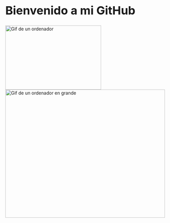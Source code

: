 <!DOCTYPE html>
<html>
<head>
  <title>Bienvenido a mi GitHub</title>
</head>
<body>
  <h1 style="font-size: 36px;">Bienvenido a mi GitHub</h1>
  <img src="ruta/al/gif1.gif" alt="Gif de un ordenador" width="300" height="200">
  <br>
  <img src="ruta/al/gif2.gif" alt="Gif de un ordenador en grande" width="500" height="400">
</body>
</html>
